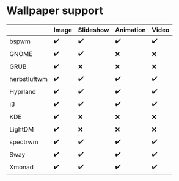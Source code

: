 # Wallpaper support

|              | Image | Slideshow | Animation | Video |
|--------------|-------|-----------|-----------|-------|
| bspwm        | ✔️     | ✔️         | ✔️         | ✔️     |
| GNOME        | ✔️     | ✔️         | ❌         | ❌     |
| GRUB         | ✔️     | ❌         | ❌         | ❌     |
| herbstluftwm | ✔️     | ✔️         | ✔️         | ✔️     |
| Hyprland     | ✔️     | ✔️         | ✔️         | ✔️     |
| i3           | ✔️     | ✔️         | ✔️         | ✔️     |
| KDE          | ✔️     | ❌         | ❌         | ❌     |
| LightDM      | ✔️     | ❌         | ❌         | ❌     |
| spectrwm     | ✔️     | ✔️         | ✔️         | ✔️     |
| Sway         | ✔️     | ✔️         | ✔️         | ✔️     |
| Xmonad       | ✔️     | ✔️         | ✔️         | ✔️     |
